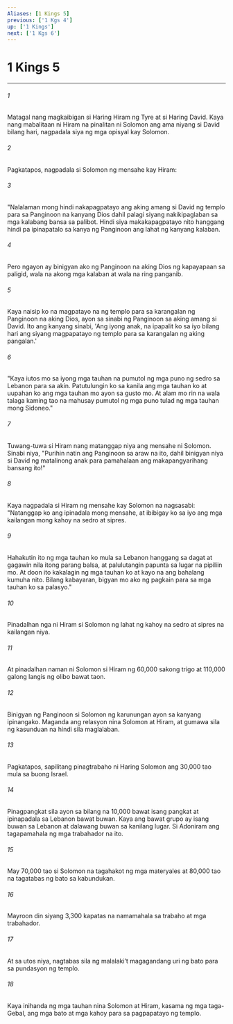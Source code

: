 ```yaml
---
Aliases: [1 Kings 5]
previous: ['1 Kgs 4']
up: ['1 Kings']
next: ['1 Kgs 6']
---
```

# 1 Kings 5

***

###### 1
Matagal nang magkaibigan si Haring Hiram ng Tyre at si Haring David. Kaya nang mabalitaan ni Hiram na pinalitan ni Solomon ang ama niyang si David bilang hari, nagpadala siya ng mga opisyal kay Solomon. 

###### 2
Pagkatapos, nagpadala si Solomon ng mensahe kay Hiram: 

###### 3
"Nalalaman mong hindi nakapagpatayo ang aking amang si David ng templo para sa Panginoon na kanyang Dios dahil palagi siyang nakikipaglaban sa mga kalabang bansa sa palibot. Hindi siya makakapagpatayo nito hanggang hindi pa ipinapatalo sa kanya ng Panginoon ang lahat ng kanyang kalaban. 

###### 4
Pero ngayon ay binigyan ako ng Panginoon na aking Dios ng kapayapaan sa paligid, wala na akong mga kalaban at wala na ring panganib. 

###### 5
Kaya naisip ko na magpatayo na ng templo para sa karangalan ng Panginoon na aking Dios, ayon sa sinabi ng Panginoon sa aking amang si David. Ito ang kanyang sinabi, 'Ang iyong anak, na ipapalit ko sa iyo bilang hari ang siyang magpapatayo ng templo para sa karangalan ng aking pangalan.' 

###### 6
"Kaya iutos mo sa iyong mga tauhan na pumutol ng mga puno ng sedro sa Lebanon para sa akin. Patutulungin ko sa kanila ang mga tauhan ko at uupahan ko ang mga tauhan mo ayon sa gusto mo. At alam mo rin na wala talaga kaming tao na mahusay pumutol ng mga puno tulad ng mga tauhan mong Sidoneo." 

###### 7
Tuwang-tuwa si Hiram nang matanggap niya ang mensahe ni Solomon. Sinabi niya, "Purihin natin ang Panginoon sa araw na ito, dahil binigyan niya si David ng matalinong anak para pamahalaan ang makapangyarihang bansang ito!" 

###### 8
Kaya nagpadala si Hiram ng mensahe kay Solomon na nagsasabi: "Natanggap ko ang ipinadala mong mensahe, at ibibigay ko sa iyo ang mga kailangan mong kahoy na sedro at sipres. 

###### 9
Hahakutin ito ng mga tauhan ko mula sa Lebanon hanggang sa dagat at gagawin nila itong parang balsa, at palulutangin papunta sa lugar na pipiliin mo. At doon ito kakalagin ng mga tauhan ko at kayo na ang bahalang kumuha nito. Bilang kabayaran, bigyan mo ako ng pagkain para sa mga tauhan ko sa palasyo." 

###### 10
Pinadalhan nga ni Hiram si Solomon ng lahat ng kahoy na sedro at sipres na kailangan niya. 

###### 11
At pinadalhan naman ni Solomon si Hiram ng 60,000 sakong trigo at 110,000 galong langis ng olibo bawat taon. 

###### 12
Binigyan ng Panginoon si Solomon ng karunungan ayon sa kanyang ipinangako. Maganda ang relasyon nina Solomon at Hiram, at gumawa sila ng kasunduan na hindi sila maglalaban. 

###### 13
Pagkatapos, sapilitang pinagtrabaho ni Haring Solomon ang 30,000 tao mula sa buong Israel. 

###### 14
Pinagpangkat sila ayon sa bilang na 10,000 bawat isang pangkat at ipinapadala sa Lebanon bawat buwan. Kaya ang bawat grupo ay isang buwan sa Lebanon at dalawang buwan sa kanilang lugar. Si Adoniram ang tagapamahala ng mga trabahador na ito. 

###### 15
May 70,000 tao si Solomon na tagahakot ng mga materyales at 80,000 tao na tagatabas ng bato sa kabundukan. 

###### 16
Mayroon din siyang 3,300 kapatas na namamahala sa trabaho at mga trabahador. 

###### 17
At sa utos niya, nagtabas sila ng malalakiʼt magagandang uri ng bato para sa pundasyon ng templo. 

###### 18
Kaya inihanda ng mga tauhan nina Solomon at Hiram, kasama ng mga taga-Gebal, ang mga bato at mga kahoy para sa pagpapatayo ng templo.
